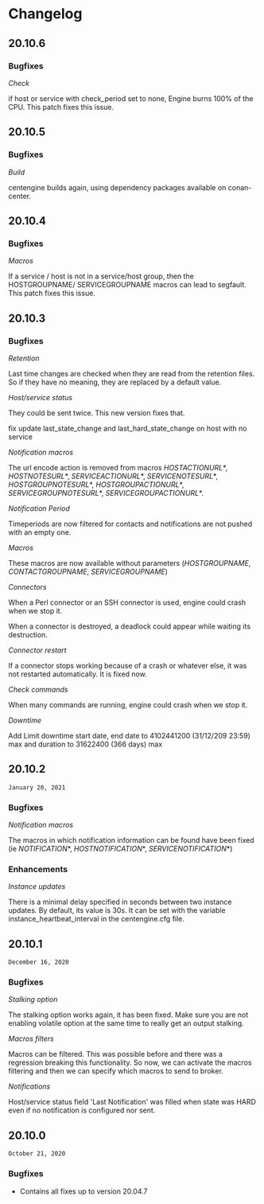 # Changelog

## 20.10.6

### Bugfixes

*Check*

if host or service with check_period set to none, Engine burns 100% of the CPU.
This patch fixes this issue.
## 20.10.5

### Bugfixes

*Build*

centengine builds again, using dependency packages available on conan-center.

## 20.10.4

### Bugfixes

*Macros*

If a service / host is not in a service/host group, then the HOSTGROUPNAME/
SERVICEGROUPNAME macros can lead to segfault. This patch fixes this issue.

## 20.10.3

### Bugfixes

*Retention*

Last time changes are checked when they are read from the retention files. So
if they have no meaning, they are replaced by a default value.

*Host/service status*

They could be sent twice. This new version fixes that.

fix update last_state_change and last_hard_state_change on host with no service

*Notification macros*

The url encode action is removed from macros $HOSTACTIONURL*$, $HOSTNOTESURL*$,
$SERVICEACTIONURL*$, $SERVICENOTESURL*$, $HOSTGROUPNOTESURL*$,
$HOSTGROUPACTIONURL*$, $SERVICEGROUPNOTESURL*$, $SERVICEGROUPACTIONURL*$.

*Notification Period*

Timeperiods are now filtered for contacts
and notifications are not pushed with an empty one.

*Macros*

These macros are now available without parameters
($HOSTGROUPNAME$, $CONTACTGROUPNAME$, $SERVICEGROUPNAME$)

*Connectors*

When a Perl connector or an SSH connector is used, engine could crash when we
stop it.

When a connector is destroyed, a deadlock could appear while waiting its
destruction.

*Connector restart*

If a connector stops working because of a crash or whatever else, it was not
restarted automatically. It is fixed now.

*Check commands*

When many commands are running, engine could crash when we stop it.

*Downtime*

Add Limit downtime start date, end date to 4102441200 (31/12/209 23:59) max and duration to 31622400 (366 days) max
## 20.10.2

`January 20, 2021`

### Bugfixes

*Notification macros*

The macros in which notification information can be found have been fixed
(ie $NOTIFICATION*$, $HOSTNOTIFICATION*$, $SERVICENOTIFICATION*$)

### Enhancements

*Instance updates*

There is a minimal delay specified in seconds between two instance updates.
By default, its value is 30s. It can be set with the variable
instance_heartbeat_interval in the centengine.cfg file.

## 20.10.1

`December 16, 2020`

### Bugfixes

*Stalking option*

The stalking option works again, it has been fixed. Make sure you are not
enabling volatile option at the same time to really get an output
stalking.

*Macros filters*

Macros can be filtered. This was possible before and there was a
regression breaking this functionality. So now, we can activate the
macros filtering and then we can specify which macros to send to broker.

*Notifications*

Host/service status field 'Last Notification' was filled when
state was HARD even if no notification is configured nor sent.

## 20.10.0

`October 21, 2020`

### Bugfixes

- Contains all fixes up to version 20.04.7
